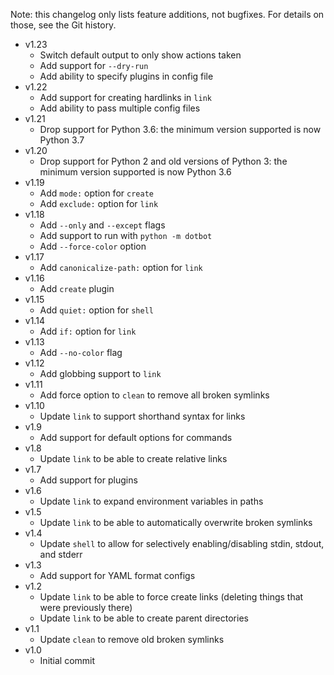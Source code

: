 Note: this changelog only lists feature additions, not bugfixes. For details on those, see the Git history.

- v1.23
    - Switch default output to only show actions taken
    - Add support for `--dry-run`
    - Add ability to specify plugins in config file
- v1.22
    - Add support for creating hardlinks in `link`
    - Add ability to pass multiple config files
- v1.21
    - Drop support for Python 3.6: the minimum version supported is now Python 3.7
- v1.20
    - Drop support for Python 2 and old versions of Python 3: the minimum version supported is now Python 3.6
- v1.19
    - Add `mode:` option for `create`
    - Add `exclude:` option for `link`
- v1.18
    - Add `--only` and `--except` flags
    - Add support to run with `python -m dotbot`
    - Add `--force-color` option
- v1.17
    - Add `canonicalize-path:` option for `link`
- v1.16
    - Add `create` plugin
- v1.15
    - Add `quiet:` option for `shell`
- v1.14
    - Add `if:` option for `link`
- v1.13
    - Add `--no-color` flag
- v1.12
    - Add globbing support to `link`
- v1.11
    - Add force option to `clean` to remove all broken symlinks
- v1.10
    - Update `link` to support shorthand syntax for links
- v1.9
    - Add support for default options for commands
- v1.8
    - Update `link` to be able to create relative links
- v1.7
    - Add support for plugins
- v1.6
    - Update `link` to expand environment variables in paths
- v1.5
    - Update `link` to be able to automatically overwrite broken symlinks
- v1.4
    - Update `shell` to allow for selectively enabling/disabling stdin, stdout, and stderr
- v1.3
    - Add support for YAML format configs
- v1.2
    - Update `link` to be able to force create links (deleting things that were previously there)
    - Update `link` to be able to create parent directories
- v1.1
    - Update `clean` to remove old broken symlinks
- v1.0
    - Initial commit
